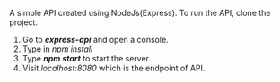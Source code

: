 
A simple API created using NodeJs(Express).
To run the API, clone the project.
1. Go to <strong><em>express-api</em></strong> and open a console.
2. Type in </strong><em>npm install</em></strong>
3. Type <strong><em>npm start</em></strong> to start the server.
4. Visit <em>localhost:8080</em> which is the endpoint of API. 
 
